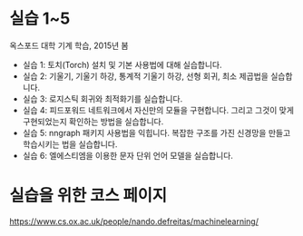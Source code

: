 # 실습 1~5
옥스포드 대학 기계 학습, 2015년 봄

- 실습 1: 토치(Torch) 설치 및 기본 사용법에 대해 실습합니다. 
- 실습 2: 기울기, 기울기 하강, 통계적 기울기 하강, 선형 회귀, 최소 제곱법을 실습합니다.
- 실습 3: 로지스틱 회귀와 최적화기를 실습합니다.
- 실습 4: 피드포워드 네트워크에서 자신만의 모듈을 구현합니다. 그리고 그것이 맞게 구현되었는지 확인하는 방법을 실습합니다.
- 실습 5: nngraph 패키지 사용법을 익힙니다. 복잡한 구조를 가진 신경망을 만들고 학습시키는 법을 실습합니다.
- 실습 6: 엘에스티엠을 이용한 문자 단위 언어 모델을 실습합니다.

# 실습을 위한 코스 페이지
<https://www.cs.ox.ac.uk/people/nando.defreitas/machinelearning/>

